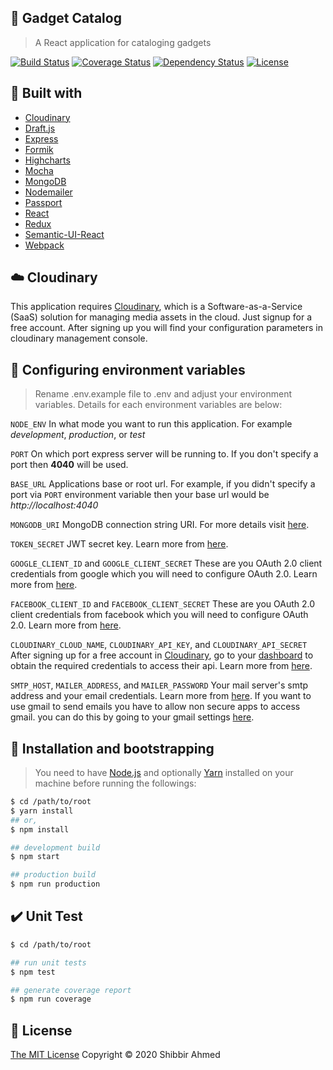 ## :loudspeaker: Gadget Catalog
> A React application for cataloging gadgets

[![Build Status](https://travis-ci.org/shibbir/gadget-catalog.svg?branch=master)](https://travis-ci.org/shibbir/gadget-catalog)
[![Coverage Status](https://coveralls.io/repos/github/shibbir/gadget-catalog/badge.svg?branch=master)](https://coveralls.io/github/shibbir/gadget-catalog?branch=master)
[![Dependency Status](https://david-dm.org/shibbir/gadget-catalog.svg)](https://david-dm.org/shibbir/gadget-catalog)
[![License](https://img.shields.io/badge/license-MIT-blue.svg)](http://opensource.org/licenses/MIT)

## :hammer: Built with

- [Cloudinary](https://cloudinary.com/)
- [Draft.js](https://draftjs.org/)
- [Express](https://expressjs.com/)
- [Formik](https://jaredpalmer.com/formik/)
- [Highcharts](https://www.highcharts.com/)
- [Mocha](https://mochajs.org/)
- [MongoDB](https://www.mongodb.com/)
- [Nodemailer](https://nodemailer.com/)
- [Passport](http://passportjs.org/)
- [React](https://reactjs.org/)
- [Redux](https://redux.js.org/)
- [Semantic-UI-React](https://react.semantic-ui.com/)
- [Webpack](https://webpack.js.org/)

## :cloud: Cloudinary

This application requires [Cloudinary](https://cloudinary.com/), which is a Software-as-a-Service (SaaS) solution for managing media assets in the cloud. Just signup for a free account. After signing up you will find your configuration parameters in cloudinary management console.

## :key: Configuring environment variables

> Rename .env.example file to .env and adjust your environment variables. Details for each environment variables are below:

`NODE_ENV` In what mode you want to run this application. For example *development*, *production*, or *test*

`PORT` On which port express server will be running to. If you don't specify a port then **4040** will be used.

`BASE_URL` Applications base or root url. For example, if you didn't specify a port via `PORT` environment variable then your base url would be *http://localhost:4040*

`MONGODB_URI` MongoDB connection string URI. For more details visit [here](https://docs.mongodb.com/manual/reference/connection-string/).

`TOKEN_SECRET` JWT secret key. Learn more from [here](https://jwt.io/introduction/).

`GOOGLE_CLIENT_ID` and `GOOGLE_CLIENT_SECRET` These are you OAuth 2.0 client credentials from google which you will need to configure OAuth 2.0. Learn more from [here](https://developers.google.com/identity/protocols/OAuth2).

`FACEBOOK_CLIENT_ID` and `FACEBOOK_CLIENT_SECRET` These are you OAuth 2.0 client credentials from facebook which you will need to configure OAuth 2.0. Learn more from [here](https://developers.facebook.com/docs/facebook-login/manually-build-a-login-flow).

`CLOUDINARY_CLOUD_NAME`, `CLOUDINARY_API_KEY`, and `CLOUDINARY_API_SECRET` After signing up for a free account in [Cloudinary](https://cloudinary.com/), go to your [dashboard](https://cloudinary.com/console) to obtain the required credentials to access their api. Learn more from [here](https://cloudinary.com/documentation).

`SMTP_HOST`, `MAILER_ADDRESS`, and `MAILER_PASSWORD` Your mail server's smtp address and your email credentials. Learn more from [here](https://nodemailer.com/smtp/). If you want to use gmail to send emails you have to allow non secure apps to access gmail. you can do this by going to your gmail settings [here](https://myaccount.google.com/lesssecureapps).

## :rocket: Installation and bootstrapping

> You need to have [Node.js](https://nodejs.org/en/) and optionally [Yarn](https://yarnpkg.com/lang/en/) installed on your machine before running the followings:

```bash
$ cd /path/to/root
$ yarn install
## or,
$ npm install

## development build
$ npm start

## production build
$ npm run production
```

## :heavy_check_mark: Unit Test

```bash
$ cd /path/to/root

## run unit tests
$ npm test

## generate coverage report
$ npm run coverage
```

## :memo: License
<a href="https://opensource.org/licenses/MIT">The MIT License</a> Copyright &copy; 2020 Shibbir Ahmed
